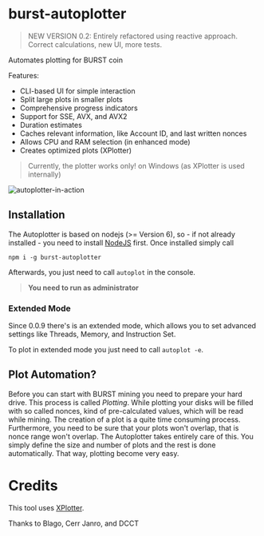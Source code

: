 # burst-autoplotter

> NEW VERSION 0.2: Entirely refactored using reactive approach. Correct calculations, new UI, more tests.  

Automates plotting for BURST coin

Features:

- CLI-based UI for simple interaction
- Split large plots in smaller plots
- Comprehensive progress indicators
- Support for SSE, AVX, and AVX2
- Duration estimates
- Caches relevant information, like Account ID, and last written nonces
- Allows CPU and RAM selection (in enhanced mode)
- Creates optimized plots (XPlotter)

> Currently, the plotter works only! on Windows (as XPlotter is used internally)

![autoplotter-in-action](https://devbutze.com/wp-content/uploads/2018/02/burst-autoplotter.gif)
 
## Installation

The Autoplotter is based on nodejs (>= Version 6), so - if not already installed - you need to install [NodeJS](https://nodejs.org/en/download/) first.
Once installed simply call 

`npm i -g burst-autoplotter`

Afterwards, you just need to call `autoplot` in the console.

> __You need to run as administrator__ 

### Extended Mode
Since 0.0.9 there's is an extended mode, which allows you to set advanced settings like Threads, Memory, and Instruction Set.

To plot in extended mode you just need to call `autoplot -e`.


## Plot Automation?

Before you can start with BURST mining you need to prepare your hard drive. This process is called _Plotting_.
While plotting your disks will be filled with so called nonces, kind of pre-calculated values, which will be read 
while mining. The creation of a plot is a quite time consuming process. Furthermore, you need to be sure that your plots 
won't overlap, that is nonce range won't overlap. The Autoplotter takes entirely care of this.
You simply define the size and number of plots and the rest is done automatically. That way, plotting become very easy.

# Credits

This tool uses [XPlotter](https://github.com/Blagodarenko/XPlotter). 

Thanks to Blago, Cerr Janro, and DCCT

